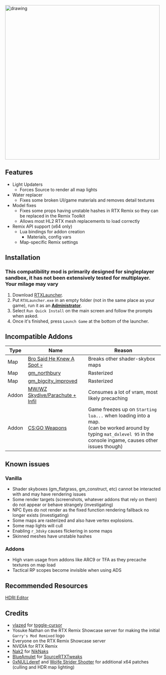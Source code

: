 <img src="https://github.com/user-attachments/assets/fad469d4-b7b2-428c-a093-5b497f02d820" alt="drawing" width="500"/>

## Features
- Light Updaters
    - Forces Source to render all map lights
- Water replacer
    - Fixes some broken UI/game materials and removes detail textures
- Model fixes
    - Fixes some props having unstable hashes in RTX Remix so they can be replaced in the Remix Toolkit
    - Allows most HL2 RTX mesh replacements to load correctly
- Remix API support (x64 only)
    - Lua bindings for addon creation
       - Materials, config vars
    - Map-specific Remix settings
      

## Installation
### This compatibility mod is primarily designed for singleplayer sandbox, it has not been extensively tested for multiplayer. Your milage may vary
1. Download [RTXLauncher](https://github.com/Xenthio/RTXLauncher/releases/latest).
2. Put `RTXLauncher.exe` in an empty folder (not in the same place as your game), run it as an <ins>**Administrator**</ins>.
3. Select `Run Quick Install` on the main screen and follow the prompts when asked.
4. Once it's finished, press `Launch Game` at the bottom of the launcher.

## Incompatible Addons
| Type | Name | Reason |
| -------- | ------- | ------- |
| Map | [Bro Said He Knew A Spot 💀](https://steamcommunity.com/sharedfiles/filedetails/?id=3252367349) | Breaks other shader-skybox maps |
| Map | [gm_northbury](https://steamcommunity.com/sharedfiles/filedetails/?id=3251774364) | Rasterized |
| Map | [gm_bigcity_improved](https://steamcommunity.com/workshop/filedetails/?id=815782148) | Rasterized |
| Addon | [MW/WZ Skydive/Parachute + Infil](https://steamcommunity.com/sharedfiles/filedetails/?id=2635378860) | Consumes a lot of vram, most likely precaching |
| Addon | [CS:GO Weapons](https://steamcommunity.com/sharedfiles/filedetails/?id=2193997180) | Game freezes up on `Starting lua...` when loading into a map. <br>(can be worked around by typing `mat_dxlevel 95` in the console ingame, causes other issues though) |


## Known issues
### Vanilla
- Shader skyboxes (gm_flatgrass, gm_construct, etc) cannot be interacted with and may have rendering issues
- Some render targets (screenshots, whatever addons that rely on them) do not appear or behave strangely (investigating)
- NPC Eyes do not render as the fixed function rendering fallback no longer exists (investigating)
- Some maps are rasterized and also have vertex explosions.
- Some map lights will cull
- Enabling `r_3dsky` causes flickering in some maps
- Skinned meshes have unstable hashes

### Addons
- High vram usage from addons like ARC9 or TFA as they precache textures on map load
- Tactical RP scopes become invisible when using ADS

## Recommended Resources
[HDRI Editor](https://github.com/sambow23/hdri_cube/blob/main/README.md)

## Credits
* [vlazed](https://github.com/vlazed/) for [toggle-cursor](https://github.com/vlazed/toggle-cursor)
* Yosuke Nathan on the RTX Remix Showcase server for making the initial `Garry's Mod Remixed` logo
* Everyone on the RTX Remix Showcase server
* NVIDIA for RTX Remix
* [Nak2](https://github.com/Nak2) for [NikNaks](https://github.com/Nak2/NikNaks)
* [BlueAmulet](https://github.com/BlueAmulet) for [SourceRTXTweaks](https://github.com/BlueAmulet/SourceRTXTweaks)
* [0xNULLderef](https://github.com/0xNULLderef) and [Wolƒe Strider Shoσter](https://github.com/wolfestridershooter) for additional x64 patches (culling and HDR map lighting)
